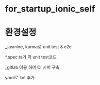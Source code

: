 # for_startup_ionic_self




# 환경설정 

 _jasmine, karma로 unit test & e2e

  *.spec.ts가 각 unit test코드




 _gitlab 이용 하여 CI 서버 구축 
  
  yaml로 lint 추가 

